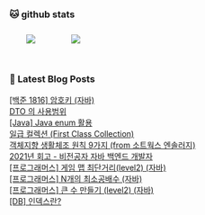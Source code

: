 
###  🐱 github stats  

<div id="main" align="left">
    <img src="https://github-readme-stats.vercel.app/api?username=peterica&count_private=true&show_icons=true&theme=radical"
        style="height: auto; margin-left: 20px; margin-right: 20px; padding: 10px;"/>
    <img src="https://github-readme-stats.vercel.app/api/top-langs/?username=peterica&layout=compact"   
        style="height: auto; margin-left: 20px; margin-right: 20px; padding: 10px;"/>
</div>

<br>

### 📕 Latest Blog Posts   

<a href ="https://seongbindb.tistory.com/182"> [백준 1816] 암호키 (자바) </a> <br><a href ="https://seongbindb.tistory.com/181"> DTO 의 사용범위 </a> <br><a href ="https://seongbindb.tistory.com/179"> [Java] Java enum 활용 </a> <br><a href ="https://seongbindb.tistory.com/178"> 일급 컬렉션 (First Class Collection) </a> <br><a href ="https://seongbindb.tistory.com/177"> 객체지향 생활체조 원칙  9가지 (from 소트웍스 엔솔러지) </a> <br><a href ="https://seongbindb.tistory.com/176"> 2021년 회고 - 비전공자 자바 백엔드 개발자 </a> <br><a href ="https://seongbindb.tistory.com/175"> [프로그래머스] 게임 맵 최단거리(level2) (자바) </a> <br><a href ="https://seongbindb.tistory.com/174"> [프로그래머스] N개의 최소공배수 (자바) </a> <br><a href ="https://seongbindb.tistory.com/173"> [프로그래머스] 큰 수 만들기 (level2) (자바) </a> <br><a href ="https://seongbindb.tistory.com/172"> [DB] 인덱스란? </a> <br>
